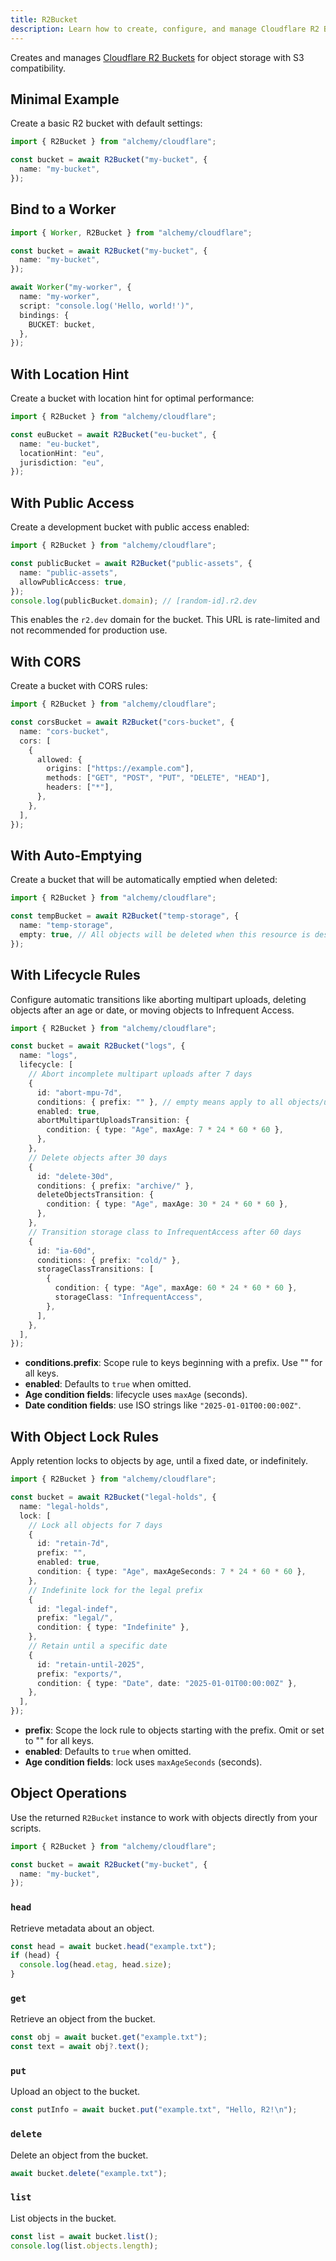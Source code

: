```yaml
---
title: R2Bucket
description: Learn how to create, configure, and manage Cloudflare R2 Buckets using Alchemy for scalable object storage.
---
```


Creates and manages [Cloudflare R2 Buckets](https://developers.cloudflare.com/r2/buckets/) for object storage with S3 compatibility.

## Minimal Example

Create a basic R2 bucket with default settings:

```ts
import { R2Bucket } from "alchemy/cloudflare";

const bucket = await R2Bucket("my-bucket", {
  name: "my-bucket",
});
```

## Bind to a Worker

```ts
import { Worker, R2Bucket } from "alchemy/cloudflare";

const bucket = await R2Bucket("my-bucket", {
  name: "my-bucket",
});

await Worker("my-worker", {
  name: "my-worker",
  script: "console.log('Hello, world!')",
  bindings: {
    BUCKET: bucket,
  },
});
```

## With Location Hint

Create a bucket with location hint for optimal performance:

```ts
import { R2Bucket } from "alchemy/cloudflare";

const euBucket = await R2Bucket("eu-bucket", {
  name: "eu-bucket",
  locationHint: "eu",
  jurisdiction: "eu",
});
```

## With Public Access

Create a development bucket with public access enabled:

```ts
import { R2Bucket } from "alchemy/cloudflare";

const publicBucket = await R2Bucket("public-assets", {
  name: "public-assets",
  allowPublicAccess: true,
});
console.log(publicBucket.domain); // [random-id].r2.dev
```

This enables the `r2.dev` domain for the bucket. This URL is rate-limited and not recommended for production use.

## With CORS

Create a bucket with CORS rules:

```ts
import { R2Bucket } from "alchemy/cloudflare";

const corsBucket = await R2Bucket("cors-bucket", {
  name: "cors-bucket",
  cors: [
    {
      allowed: {
        origins: ["https://example.com"],
        methods: ["GET", "POST", "PUT", "DELETE", "HEAD"],
        headers: ["*"],
      },
    },
  ],
});
```

## With Auto-Emptying

Create a bucket that will be automatically emptied when deleted:

```ts
import { R2Bucket } from "alchemy/cloudflare";

const tempBucket = await R2Bucket("temp-storage", {
  name: "temp-storage",
  empty: true, // All objects will be deleted when this resource is destroyed
});
```

## With Lifecycle Rules

Configure automatic transitions like aborting multipart uploads, deleting objects after an age or date, or moving objects to Infrequent Access.

```ts
import { R2Bucket } from "alchemy/cloudflare";

const bucket = await R2Bucket("logs", {
  name: "logs",
  lifecycle: [
    // Abort incomplete multipart uploads after 7 days
    {
      id: "abort-mpu-7d",
      conditions: { prefix: "" }, // empty means apply to all objects/uploads
      enabled: true,
      abortMultipartUploadsTransition: {
        condition: { type: "Age", maxAge: 7 * 24 * 60 * 60 },
      },
    },
    // Delete objects after 30 days
    {
      id: "delete-30d",
      conditions: { prefix: "archive/" },
      deleteObjectsTransition: {
        condition: { type: "Age", maxAge: 30 * 24 * 60 * 60 },
      },
    },
    // Transition storage class to InfrequentAccess after 60 days
    {
      id: "ia-60d",
      conditions: { prefix: "cold/" },
      storageClassTransitions: [
        {
          condition: { type: "Age", maxAge: 60 * 24 * 60 * 60 },
          storageClass: "InfrequentAccess",
        },
      ],
    },
  ],
});
```

- **conditions.prefix**: Scope rule to keys beginning with a prefix. Use "" for all keys.
- **enabled**: Defaults to `true` when omitted.
- **Age condition fields**: lifecycle uses `maxAge` (seconds).
- **Date condition fields**: use ISO strings like `"2025-01-01T00:00:00Z"`.

## With Object Lock Rules

Apply retention locks to objects by age, until a fixed date, or indefinitely.

```ts
import { R2Bucket } from "alchemy/cloudflare";

const bucket = await R2Bucket("legal-holds", {
  name: "legal-holds",
  lock: [
    // Lock all objects for 7 days
    {
      id: "retain-7d",
      prefix: "",
      enabled: true,
      condition: { type: "Age", maxAgeSeconds: 7 * 24 * 60 * 60 },
    },
    // Indefinite lock for the legal prefix
    {
      id: "legal-indef",
      prefix: "legal/",
      condition: { type: "Indefinite" },
    },
    // Retain until a specific date
    {
      id: "retain-until-2025",
      prefix: "exports/",
      condition: { type: "Date", date: "2025-01-01T00:00:00Z" },
    },
  ],
});
```

- **prefix**: Scope the lock rule to objects starting with the prefix. Omit or set to "" for all keys.
- **enabled**: Defaults to `true` when omitted.
- **Age condition fields**: lock uses `maxAgeSeconds` (seconds).

## Object Operations

Use the returned `R2Bucket` instance to work with objects directly from your scripts.

```ts
import { R2Bucket } from "alchemy/cloudflare";

const bucket = await R2Bucket("my-bucket", {
  name: "my-bucket",
});
```


### `head`

Retrieve metadata about an object.

```ts
const head = await bucket.head("example.txt");
if (head) {
  console.log(head.etag, head.size);
}
```

### `get`

Retrieve an object from the bucket.

```ts
const obj = await bucket.get("example.txt");
const text = await obj?.text();
```

### `put`

Upload an object to the bucket.

```ts
const putInfo = await bucket.put("example.txt", "Hello, R2!\n");
```

### `delete`

Delete an object from the bucket.

```ts
await bucket.delete("example.txt");
```

### `list`  

List objects in the bucket.

```ts
const list = await bucket.list();
console.log(list.objects.length);
```